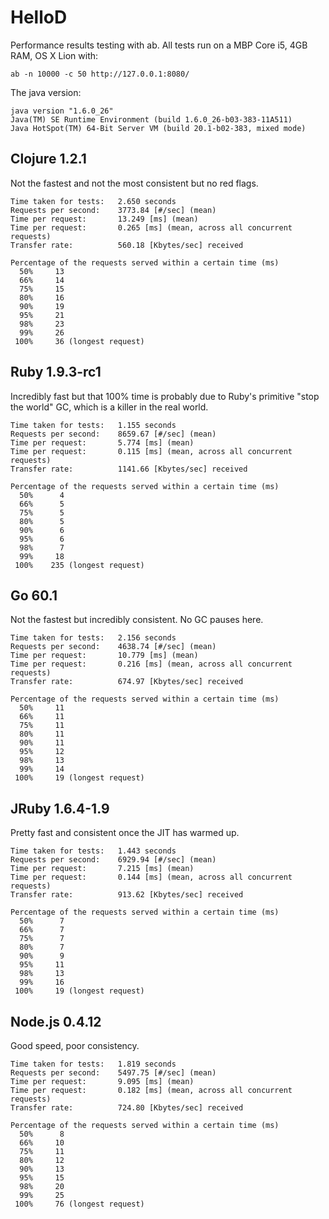 HelloD
============

Performance results testing with ab.  All tests run on a MBP Core i5, 4GB RAM, OS X Lion with:

    ab -n 10000 -c 50 http://127.0.0.1:8080/

The java version:

    java version "1.6.0_26"
    Java(TM) SE Runtime Environment (build 1.6.0_26-b03-383-11A511)
    Java HotSpot(TM) 64-Bit Server VM (build 20.1-b02-383, mixed mode)


Clojure 1.2.1
----------------

Not the fastest and not the most consistent but no red flags.

    Time taken for tests:   2.650 seconds
    Requests per second:    3773.84 [#/sec] (mean)
    Time per request:       13.249 [ms] (mean)
    Time per request:       0.265 [ms] (mean, across all concurrent requests)
    Transfer rate:          560.18 [Kbytes/sec] received

    Percentage of the requests served within a certain time (ms)
      50%     13
      66%     14
      75%     15
      80%     16
      90%     19
      95%     21
      98%     23
      99%     26
     100%     36 (longest request)


Ruby 1.9.3-rc1
----------------

Incredibly fast but that 100% time is probably due to Ruby's primitive "stop the world" GC,
which is a killer in the real world.

    Time taken for tests:   1.155 seconds
    Requests per second:    8659.67 [#/sec] (mean)
    Time per request:       5.774 [ms] (mean)
    Time per request:       0.115 [ms] (mean, across all concurrent requests)
    Transfer rate:          1141.66 [Kbytes/sec] received

    Percentage of the requests served within a certain time (ms)
      50%      4
      66%      5
      75%      5
      80%      5
      90%      6
      95%      6
      98%      7
      99%     18
     100%    235 (longest request)


Go 60.1
----------------

Not the fastest but incredibly consistent.  No GC pauses here.

    Time taken for tests:   2.156 seconds
    Requests per second:    4638.74 [#/sec] (mean)
    Time per request:       10.779 [ms] (mean)
    Time per request:       0.216 [ms] (mean, across all concurrent requests)
    Transfer rate:          674.97 [Kbytes/sec] received

    Percentage of the requests served within a certain time (ms)
      50%     11
      66%     11
      75%     11
      80%     11
      90%     11
      95%     12
      98%     13
      99%     14
     100%     19 (longest request)

JRuby 1.6.4-1.9
----------------

Pretty fast and consistent once the JIT has warmed up.

    Time taken for tests:   1.443 seconds
    Requests per second:    6929.94 [#/sec] (mean)
    Time per request:       7.215 [ms] (mean)
    Time per request:       0.144 [ms] (mean, across all concurrent requests)
    Transfer rate:          913.62 [Kbytes/sec] received

    Percentage of the requests served within a certain time (ms)
      50%      7
      66%      7
      75%      7
      80%      7
      90%      9
      95%     11
      98%     13
      99%     16
     100%     19 (longest request)


Node.js 0.4.12
------------------

Good speed, poor consistency.

    Time taken for tests:   1.819 seconds
    Requests per second:    5497.75 [#/sec] (mean)
    Time per request:       9.095 [ms] (mean)
    Time per request:       0.182 [ms] (mean, across all concurrent requests)
    Transfer rate:          724.80 [Kbytes/sec] received

    Percentage of the requests served within a certain time (ms)
      50%      8
      66%     10
      75%     11
      80%     12
      90%     13
      95%     15
      98%     20
      99%     25
     100%     76 (longest request)
